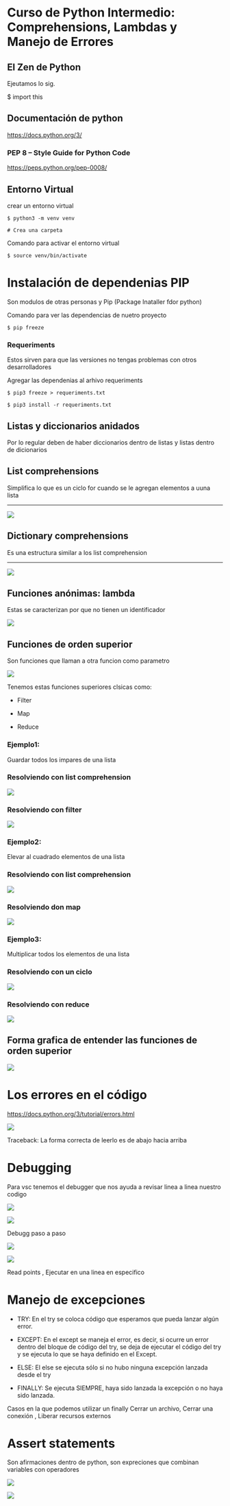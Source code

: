 # Curso de Python Intermedio: Comprehensions, Lambdas y Manejo de Errores

## El Zen de Python

Ejeutamos lo sig.

$ import this

## Documentación de python

https://docs.python.org/3/

### PEP 8 – Style Guide for Python Code

https://peps.python.org/pep-0008/

## Entorno Virtual

crear un entorno virtual

```python=3
$ python3 -m venv venv

# Crea una carpeta

```

Comando para activar el entorno virtual

```python=3
$ source venv/bin/activate
```

# Instalación de dependenias PIP

Son modulos de otras personas
y Pip (Package Inataller fdor python)

Comando para ver las dependencias de nuetro proyecto

```python=3
$ pip freeze
```

### Requeriments

Estos sirven para que las versiones no tengas problemas con otros desarrolladores

Agregar las dependenias al arhivo requeriments

```python=3
$ pip3 freeze > requeriments.txt

$ pip3 install -r requeriments.txt
```

## Listas y diccionarios anidados

Por lo regular deben de haber diccionarios dentro de listas
y listas dentro de dicionarios

## List comprehensions

Simplifica lo que es un ciclo for cuando se le agregan elementos a uuna lista

<hr>

![](https://i.imgur.com/7qANRot.png)

## Dictionary comprehensions

Es una estructura similar a los list comprehension

<hr>

![](https://i.imgur.com/Cxno69l.png)

## Funciones anónimas: lambda

Estas se caracterizan por que no tienen un identificador

![](https://i.imgur.com/WjeOCmF.png)

## Funciones de orden superior

Son funciones que llaman a otra funcion como parametro

![](https://i.imgur.com/CQ1gUjx.png)

Tenemos estas funciones superiores clsicas como:

- Filter

- Map

- Reduce

### Ejemplo1:

Guardar todos los impares de una lista

### Resolviendo con list comprehension

![](https://i.imgur.com/F2l23bw.png)

### Resolviendo con filter

![](https://i.imgur.com/3R5HJpU.png)

### Ejemplo2:

Elevar al cuadrado elementos de una lista

### Resolviendo con list comprehension

![](https://i.imgur.com/Zq0REXO.png)

### Resolviendo don map

![](https://i.imgur.com/mS1rElI.png)

### Ejemplo3:

Multiplicar todos los elementos de una lista

### Resolviendo con un ciclo

![](https://i.imgur.com/N7qUKrK.png)

### Resolviendo con reduce

![](https://i.imgur.com/ujlXuV1.png)

## Forma grafica de entender las funciones de orden superior

![](https://i.imgur.com/CM7dyzJ.png)

# Los errores en el código

https://docs.python.org/3/tutorial/errors.html

![](https://i.imgur.com/INmh7fZ.png)

Traceback: La forma correcta de leerlo es de abajo hacia arriba

# Debugging

Para vsc tenemos el debugger que nos ayuda a revisar linea a linea nuestro codigo

![](https://i.imgur.com/noxUSLj.png)

![](https://i.imgur.com/DMrUwVK.png)

Debugg paso a paso

![](https://i.imgur.com/Qq3hm4X.png)

![](https://i.imgur.com/6cfXD7I.png)

Read points , Ejecutar en una linea en especifico 


# Manejo de excepciones

- TRY: En el try se coloca código que esperamos que pueda lanzar algún error.

- EXCEPT: En el except se maneja el error, es decir, si ocurre un error dentro del bloque de código del try, se deja de ejecutar el código del try y se ejecuta lo que se haya definido en el Except.

- ELSE: El else se ejecuta sólo si no hubo ninguna excepción lanzada desde el try

- FINALLY: Se ejecuta SIEMPRE, haya sido lanzada la excepción o no haya sido lanzada. 

Casos en la que podemos utilizar un finally
Cerrar un archivo, Cerrar una conexión , Liberar recursos externos

# Assert statements

Son afirmaciones dentro de python, son expreciones que combinan variables con operadores 

![](https://i.imgur.com/HNrcoXf.png)

![](https://i.imgur.com/nXou6r3.png)
